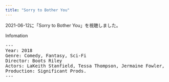 ```yaml
---
title: "Sorry to Bother You"
---
```

2021-06-12に「Sorry to Bother You」を視聴しました。

Infomation
<pre>
---
Year: 2018
Genre: Comedy, Fantasy, Sci-Fi
Director: Boots Riley
Actors: LaKeith Stanfield, Tessa Thompson, Jermaine Fowler, Omari Hardwick
Production: Significant Prods.
---
</pre>